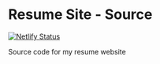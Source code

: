 # Resume Site - Source

[![Netlify Status](https://api.netlify.com/api/v1/badges/371b2af5-28f1-4971-a3b1-b4af1c4a2491/deploy-status)](https://app.netlify.com/sites/volfy-resume/deploys)

Source code for my resume website
